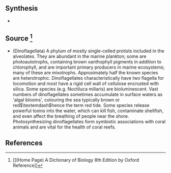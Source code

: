## Synthesis
- 
## Source [^1]
- (Dinoflagellata) A phylum of mostly single-celled protists included in the alveolates. They are abundant in the marine plankton; some are photoautotrophs, containing brown xanthophyll pigments in addition to chlorophyll, and are important primary producers in marine ecosystems; many of these are mixotrophs. Approximately half the known species are heterotrophic. Dinoflagellates characteristically have two flagella for locomotion and most have a rigid cell wall of cellulose encrusted with silica. Some species (e.g. Noctiluca miliaris) are bioluminescent. Vast numbers of dinoflagellates sometimes accumulate in surface waters as 'algal blooms', colouring the sea typically brown or red$\textemdash$hence the term red tide. Some species release powerful toxins into the water, which can kill fish, contaminate shellfish, and even affect the breathing of people near the shore. Photosynthesizing dinoflagellates form symbiotic associations with coral animals and are vital for the health of coral reefs.
## References

[^1]: [[(Home Page) A Dictionary of Biology 8th Edition by Oxford Reference]]